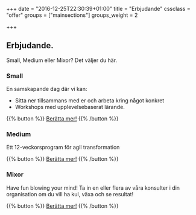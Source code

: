 +++
date = "2016-12-25T22:30:39+01:00"
title = "Erbjudande"
cssclass = "offer"
groups = ["mainsections"]
groups_weight = 2

+++

## Erbjudande.
Small, Medium eller Mixor? Det väljer du här.
<!--more-->

### Small
En samskapande dag där vi kan:

* Sitta ner tillsammans med er och arbeta kring något konkret
* Workshops med upplevelsebaserat lärande.

{{% button %}}
[Berätta mer!](mailto:team@lixor.se)
{{% /button %}}

### Medium
Ett 12-veckorsprogram för agil transformation

{{% button %}}
[Berätta mer!](mailto:team@lixor.se)
{{% /button %}}

### Mixor
Have fun blowing your mind! Ta in en eller flera av våra konsulter i din organisation om du vill ha kul, växa och
se resultat!

{{% button %}}
[Berätta mer!](mailto:team@lixor.se)
{{% /button %}}

